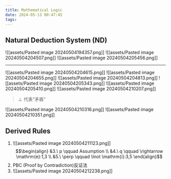 ```yaml
---
title: Mathematical Logic
date: 2024-05-13 00:47:45
tags:
---
```

## Natural Deduction System (ND)
![[assets/Pasted image 20240504194357.png]]
![[assets/Pasted image 20240504204507.png]]
![[assets/Pasted image 20240504205456.png]]

---

![[assets/Pasted image 20240504204615.png]]
![[assets/Pasted image 20240504204655.png]]
![[assets/Pasted image 20240504204813.png]]
![[assets/Pasted image 20240504205343.png]]
![[assets/Pasted image 20240504205410.png]]
![[assets/Pasted image 20240504210207.png]]
> $\perp$  代表“矛盾”

![[assets/Pasted image 20240504210316.png]]
![[assets/Pasted image 20240504210351.png]]
## Derived Rules 
1. ![[assets/Pasted image 20240504211123.png]]
	$$\begin{align}
&3.\ p \qquad Assumption \\
&4.\ q \qquad \rightarrow \mathrm{e}:1,3 \\
&5.\ \perp \qquad \lnot \mathrm{i}:3,5
\end{align}$$
2. PBC (Proof by Contradiction)反证法
3. ![[assets/Pasted image 20240504212238.png]]